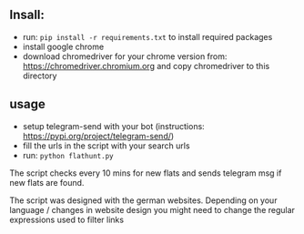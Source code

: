 ## Insall:
- run: ``` pip install -r requirements.txt ``` to install required packages
- install google chrome
- download chromedriver for your chrome version from: https://chromedriver.chromium.org and copy chromedriver to this directory

## usage
 - setup telegram-send with your bot (instructions: https://pypi.org/project/telegram-send/)
 - fill the urls in the script with your search urls
 - run: ``` python flathunt.py ```

The script checks every 10 mins for new flats and sends telegram msg if new flats are found.

The script was designed with the german websites. Depending on your language / changes in website design you might need to change the regular expressions used to filter links
